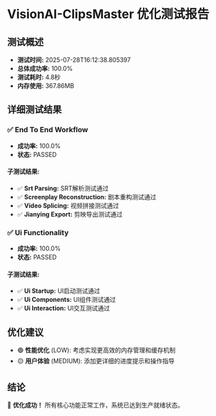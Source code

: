 # VisionAI-ClipsMaster 优化测试报告

## 测试概述

- **测试时间:** 2025-07-28T16:12:38.805397
- **总体成功率:** 100.0%
- **测试耗时:** 4.8秒
- **内存使用:** 367.86MB

## 详细测试结果

### ✅ End To End Workflow

- **成功率:** 100.0%
- **状态:** PASSED

#### 子测试结果:

- ✅ **Srt Parsing:** SRT解析测试通过
- ✅ **Screenplay Reconstruction:** 剧本重构测试通过
- ✅ **Video Splicing:** 视频拼接测试通过
- ✅ **Jianying Export:** 剪映导出测试通过

### ✅ Ui Functionality

- **成功率:** 100.0%
- **状态:** PASSED

#### 子测试结果:

- ✅ **Ui Startup:** UI启动测试通过
- ✅ **Ui Components:** UI组件测试通过
- ✅ **Ui Interaction:** UI交互测试通过

## 优化建议

- 🟢 **性能优化** (LOW): 考虑实现更高效的内存管理和缓存机制
- 🟡 **用户体验** (MEDIUM): 添加更详细的进度提示和操作指导

## 结论

🎉 **优化成功！** 所有核心功能正常工作，系统已达到生产就绪状态。
